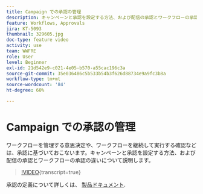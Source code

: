 ```yaml
---
title: Campaign での承認の管理
description: キャンペーンと承認を設定する方法、および配信の承認とワークフローの承認の違いについて説明します。
feature: Workflows, Approvals
jira: KT-5093
thumbnail: 329605.jpg
doc-type: feature video
activity: use
team: WWFRE
role: User
level: Beginner
exl-id: 21d542e9-c021-4e05-b570-a55cac196c3a
source-git-commit: 35e036486c5b533b54b3f626d88734e9a9fc3b8a
workflow-type: tm+mt
source-wordcount: '84'
ht-degree: 60%

---
```


# Campaign での承認の管理

ワークフローを管理する意思決定や、ワークフローを継続して実行する確認などは、承認に基づいておこないます。キャンペーンと承認を設定する方法、および配信の承認とワークフローの承認の違いについて説明します。

>[!VIDEO](https://video.tv.adobe.com/v/329605?quality=12&learn=on){transcript=true}

承認の定義について詳しくは、 [製品ドキュメント](https://experienceleague.adobe.com/docs/campaign-classic/using/automating-with-workflows/executing-a-workflow/defining-approvals.html?lang=en#sending-emails).
